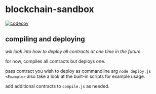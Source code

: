 # blockchain-sandbox

[![codecov](https://codecov.io/gh/vanessaholland/blockchain-sandbox/branch/main/graph/badge.svg?token=3FH7CGYTTN)](https://codecov.io/gh/vanessaholland/blockchain-sandbox)

## compiling and deploying 
_will look into how to deploy all contracts at one time in the future._ 

for now, compiles all contracts but deploys one.

pass contract you wish to deploy as commandline arg `node deploy.js <Example>`
also take a look at the built-in scripts for example usage.

add additional contracts to `compile.js` as needed.

